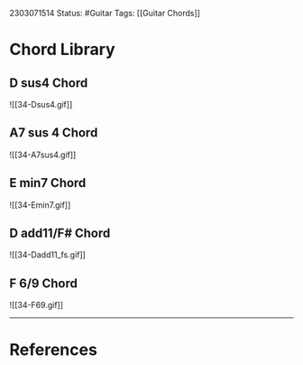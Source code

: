 2303071514
	Status: #Guitar
		Tags: [[Guitar Chords]]


# Chord Library

		
## D sus4 Chord


![[34-Dsus4.gif]]

## A7 sus 4 Chord

![[34-A7sus4.gif]]

## E min7 Chord

![[34-Emin7.gif]]


## D add11/F# Chord

![[34-Dadd11_fs.gif]]


## F 6/9 Chord

![[34-F69.gif]]




---
# References